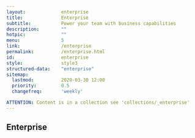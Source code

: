 ```yaml
---
layout:				enterprise
title:				Enterprise
subtitle:			Power your team with business capabilities
description:		""
hotpic:				""
menu:				5
link:				/enterprise
permalink:			/enterprise.html
id:					enterprise
style:				style3
structured-data:	"enterprise"
sitemap:
  lastmod:			2020-03-30 12:00
  priority:			0.5
  changefreq:		'weekly'

ATTENTION: Content is in a collection see 'collections/_enterprise'
---
```

## Enterprise #